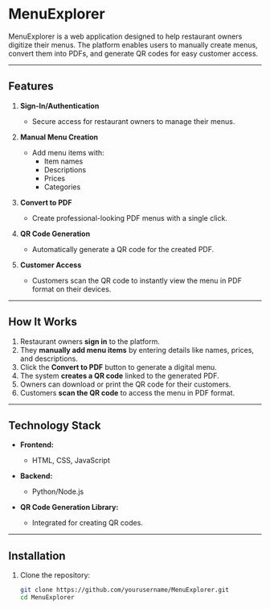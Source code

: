 # MenuExplorer  

MenuExplorer is a web application designed to help restaurant owners digitize their menus. The platform enables users to manually create menus, convert them into PDFs, and generate QR codes for easy customer access.  

---

## Features  

1. **Sign-In/Authentication**  
   - Secure access for restaurant owners to manage their menus.  

2. **Manual Menu Creation**  
   - Add menu items with:  
     - Item names  
     - Descriptions  
     - Prices  
     - Categories  

3. **Convert to PDF**  
   - Create professional-looking PDF menus with a single click.  

4. **QR Code Generation**  
   - Automatically generate a QR code for the created PDF.  

5. **Customer Access**  
   - Customers scan the QR code to instantly view the menu in PDF format on their devices.  

---

## How It Works  

1. Restaurant owners **sign in** to the platform.  
2. They **manually add menu items** by entering details like names, prices, and descriptions.  
3. Click the **Convert to PDF** button to generate a digital menu.  
4. The system **creates a QR code** linked to the generated PDF.  
5. Owners can download or print the QR code for their customers.  
6. Customers **scan the QR code** to access the menu in PDF format.  

---

## Technology Stack  

- **Frontend:**  
  - HTML, CSS, JavaScript  

- **Backend:**  
  - Python/Node.js  

- **QR Code Generation Library:**  
  - Integrated for creating QR codes.  

---

## Installation  

1. Clone the repository:  
   ```bash
   git clone https://github.com/yourusername/MenuExplorer.git
   cd MenuExplorer
